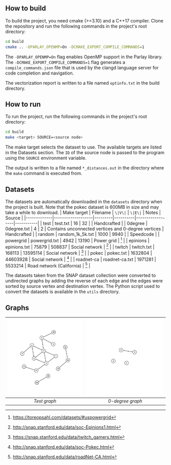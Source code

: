 ## How to build
To build the project, you need cmake (>=3.10) and a C++17 compiler. Clone the repository and run the following commands in the project's root directory:
```bash
cd build
cmake .. -DPARLAY_OPENMP=On -DCMAKE_EXPORT_COMPILE_COMMANDS=1
```
The `-DPARLAY_OPENMP=On` flag enables OpenMP support in the Parlay library. The `-DCMAKE_EXPORT_COMPILE_COMMANDS=1` flag generates a `compile_commands.json` file that is used by the clangd language server for code completion and navigation.

The vectorization report is written to a file named `optinfo.txt` in the build directory.

## How to run
To run the project, run the following commands in the project's root directory:
```bash
cd build
make <target> SOURCE=<source node>
```
The make target selects the dataset to use. The available targets are listed in the Datasets section. The `ID` of the source node is passed to the program using the `SOURCE` environment variable.

The output is written to a file named `*_distances.out` in the directory where the `make` command is executed from.

## Datasets
The datasets are automatically downloaded in the `datasets` directory when the project is built. Note that the pokec dataset is 600MB in size and may take a while to download.
| Make target | Filename          | `\|V\|` | `\|E\|`  | Notes            | Source    |
|-------------|-------------------|---------|----------|------------------|-----------|
| test        | test.txt          | 16      | 32       |                  | Handcrafted |
| 0degree     | 0degree.txt       | 4       | 2        | Contains unconnected vertices and 0-degree vertices | Handcrafted |
| random      | random_1k_5k.txt  | 1000    | 9940     |                  | Speedcode |
| powergrid   | powergrid.txt     | 4942    | 13190    | Power grid       | [^1]      |
| epinions    | epinions.txt      | 75879   | 508837   | Social network   | [^2]      |
| twitch      | twitch.txt        | 168113  | 13595114 | Social network   | [^3]      |
| pokec       | pokec.txt         | 1632804 | 44603928 | Social network   | [^4]      |
| roadnet-ca  | roadnet-ca.txt    | 1971281 | 5533214  | Road network (California) | [^5] |

The datasets taken from the SNAP dataset collection were converted to undirected graphs by adding the reverse of each edge and the edges were sorted by source vertex and destination vertex. The Python script used to convert the datasets is available in the `utils` directory.

[^1]: https://toreopsahl.com/datasets/#uspowergrid
[^2]: http://snap.stanford.edu/data/soc-Epinions1.html
[^3]: https://snap.stanford.edu/data/twitch_gamers.html
[^4]: http://snap.stanford.edu/data/soc-Pokec.html
[^5]: http://snap.stanford.edu/data/roadNet-CA.html

## Graphs
| ![Test graph](docs/test_graph.png) | ![0-degree graph](docs/0degree_graph.png)
|:--:| :--:|
| *Test graph* | *0-degree graph* |